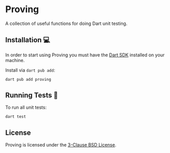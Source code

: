# Proving

A collection of useful functions for doing Dart unit testing.

## Installation 💻

In order to start using Proving you must have the [Dart SDK](https://dart.dev/get-dart) 
installed on your machine.

Install via `dart pub add`:

```sh
dart pub add proving
```

## Running Tests 🧪

To run all unit tests:

```sh
dart test
```

## License

Proving is licensed under the [3-Clause BSD License](https://opensource.org/license/bsd-3-clause/).
